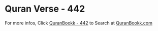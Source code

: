 # Quran Verse - 442 

For more infos, Click [QuranBookk - 442](https://www.quranbookk.com/quran/search?q=442) to Search at [QuranBookk.com](http://quranbookk.com/)